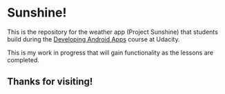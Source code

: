 # Sunshine!

This is the repository for the weather app (Project Sunshine) that students build during the [Developing Android Apps](https://www.udacity.com/course/new-android-fundamentals--ud851) course at Udacity.

This is my work in progress that will gain functionality as the lessons are completed.

## Thanks for visiting!
